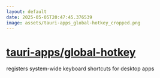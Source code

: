 ```yaml
---
layout: default
date: 2025-05-05T20:47:45.376539
image: assets/tauri-apps_global-hotkey_cropped.png
---
```


# [tauri-apps/global-hotkey](https://github.com/tauri-apps/global-hotkey)

registers system-wide keyboard shortcuts for desktop apps
